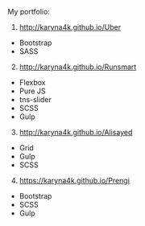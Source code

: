 My portfolio:

1. http://karyna4k.github.io/Uber 
- Bootstrap
- SASS
2. http://karyna4k.github.io/Runsmart 
  - Flexbox
  - Pure JS
  - tns-slider
  - SCSS
  - Gulp
3. http://karyna4k.github.io/Alisayed
  - Grid
  - Gulp
  - SCSS
4. https://karyna4k.github.io/Prengi
  - Bootstrap
  - SCSS
  - Gulp
 
